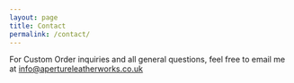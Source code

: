 ```yaml
---
layout: page
title: Contact
permalink: /contact/
---
```


For Custom Order inquiries and all general questions, feel free to email me at
info@apertureleatherworks.co.uk